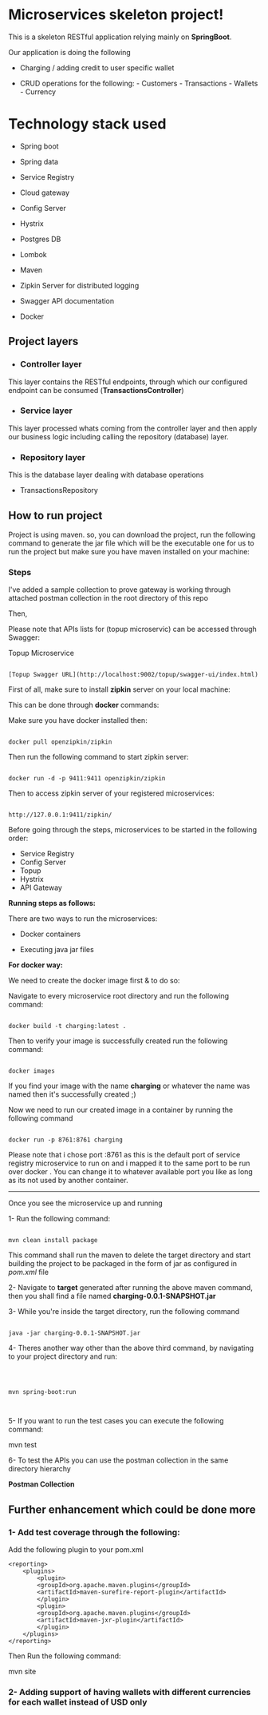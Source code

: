 
  

# Microservices skeleton project!

  

  

This is a skeleton RESTful application relying mainly on **SpringBoot**.

  

Our application is doing the following

  

- Charging / adding credit to user specific wallet

- CRUD operations for the following:
		- Customers
		- Transactions
		- Wallets
		- Currency

  

# Technology stack used

  

  

- Spring boot

- Spring data

- Service Registry

- Cloud gateway

- Config Server

- Hystrix

- Postgres DB

- Lombok

- Maven

- Zipkin Server for distributed logging

- Swagger API documentation

- Docker

  

  

## Project layers

  

  

- ### Controller layer

  

This layer contains the RESTful endpoints, through which our configured endpoint can be consumed (**TransactionsController**)

  

  

- ### Service layer

  

This layer processed whats coming from the controller layer and then apply our business logic including calling the repository (database) layer.

  

  

- ### Repository layer

  

This is the database layer dealing with database operations

  

- TransactionsRepository

  

## How to run project

  

  

Project is using maven. so, you can download the project, run the following command to generate the jar file which will be the executable one for us to run the project but make sure you have maven installed on your machine:

  

  

### Steps

I've added a sample collection to prove gateway is working through attached postman collection in the root directory of this repo

Then,

Please note that APIs lists for  (topup microservic) can be accessed through Swagger:

Topup Microservice

```

[Topup Swagger URL](http://localhost:9002/topup/swagger-ui/index.html)

```


First of all, make sure to install **zipkin** server on your local machine:

This can be done through **docker** commands:

Make sure you have docker installed then:

```

docker pull openzipkin/zipkin

```

  

Then run the following command to start zipkin server:

```

docker run -d -p 9411:9411 openzipkin/zipkin

```

  

Then to access zipkin server of your registered microservices:

  

```

http://127.0.0.1:9411/zipkin/

```

  

Before going through the steps, microservices to be started in the following order:

  

- Service Registry
- Config Server
- Topup
- Hystrix
- API Gateway

  

**Running steps as follows:**

  

There are two ways to run the microservices:

  

- Docker containers

- Executing java jar files

  

**For docker way:**

We need to create the docker image first & to do so:

  

Navigate to every microservice root directory and run the following command:

```

docker build -t charging:latest .

```

Then to verify your image is successfully created run the following command:

```

docker images

```

If you find your image with the name **charging** or whatever the name was named then it's successfully created ;)

  

Now we need to run our created image in a container by running the following command

  

```

docker run -p 8761:8761 charging

```

Please note that i chose port :8761 as this is the default port of service registry microservice to run on and i mapped it to the same port to be run over docker . You can change it to whatever available port you like as long as its not used by another container.

  
  

------------

  

Once you see the microservice up and running

  

1- Run the following command:

```

mvn clean install package

```

  

This command shall run the maven to delete the target directory and start building the project to be packaged in the form of jar as configured in *pom.xml* file

  

  

2- Navigate to **target** generated after running the above maven command, then you shall find a file named **charging-0.0.1-SNAPSHOT.jar**

  

  

3- While you're inside the target directory, run the following command

  

```

java -jar charging-0.0.1-SNAPSHOT.jar

```

  
  

  

4- Theres another way other than the above third command, by navigating to your project directory and run:

  

```

  

mvn spring-boot:run

  

```

  

  

5- If you want to run the test cases you can execute the following command:

  

  

mvn test

  

6- To test the APIs you can use the postman collection in the same directory hierarchy

**Postman Collection**

  

  

## Further enhancement which could be done more

  

### 1- Add test coverage through the following:

 
Add the following plugin to your pom.xml
  

    <reporting>
        <plugins>
    	    <plugin>
    	    <groupId>org.apache.maven.plugins</groupId>
    	    <artifactId>maven-surefire-report-plugin</artifactId>
    	    </plugin>
    	    <plugin>
    	    <groupId>org.apache.maven.plugins</groupId>
    	    <artifactId>maven-jxr-plugin</artifactId>
    	    </plugin>
        </plugins>
    </reporting>

  

Then Run the following command:

mvn site

### 2- Adding support of having wallets with different currencies for each wallet instead of USD only